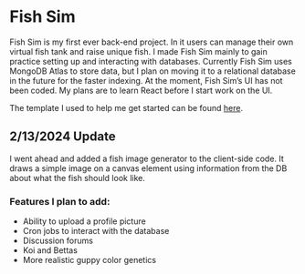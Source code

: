 # Fish Sim

Fish Sim is my first ever back-end project. In it users can manage their own virtual fish tank and raise unique fish. I made Fish Sim mainly to gain practice setting up and interacting with databases. Currently Fish Sim uses MongoDB Atlas to store data, but I plan on moving it to a relational database in the future for the faster indexing.
At the moment, Fish Sim’s UI has not been coded. My plans are to learn React before I start work on the UI. 

The template I used to help me get started can be found [here](https://github.com/100devs/todo-mvc-auth-local).

## 2/13/2024 Update 
I went ahead and added a fish image generator to the client-side code. It draws a simple image on a canvas element using information from the DB about what the fish should look like. 

### Features I plan to add:
- Ability to upload a profile picture
- Cron jobs to interact with the database
- Discussion forums
- Koi and Bettas
- More realistic guppy color genetics
